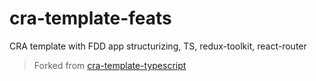 # cra-template-feats
CRA template with FDD app structurizing, TS, redux-toolkit, react-router

> Forked from [cra-template-typescript](https://github.com/facebook/create-react-app/tree/master/packages/cra-template-typescript)
